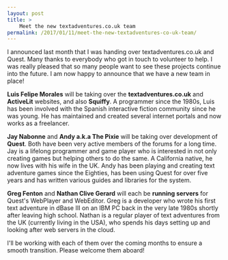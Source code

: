 ```yaml
---
layout: post
title: >
    Meet the new textadventures.co.uk team
permalink: /2017/01/11/meet-the-new-textadventures-co-uk-team/
---
```

I announced last month that I was handing over textadventures.co.uk and Quest. Many thanks to everybody who got in touch to volunteer to help. I was really pleased that so many people want to see these projects continue into the future. I am now happy to announce that we have a new team in place!

<strong>Luis Felipe Morales</strong> will be taking over the <strong>textadventures.co.uk</strong> and <strong>ActiveLit</strong> websites, and also <strong>Squiffy</strong>. A programmer since the 1980s, Luis has been involved with the Spanish interactive fiction community since he was young. He has maintained and created several internet portals and now works as a freelancer.

<strong>Jay Nabonne</strong> and <strong>Andy a.k.a The Pixie</strong> will be taking over development of <strong>Quest</strong>. Both have been very active members of the forums for a long time. Jay is a lifelong programmer and game player who is interested in not only creating games but helping others to do the same. A California native, he now lives with his wife in the UK. Andy has been playing and creating text adventure games since the Eighties, has been using Quest for over five years and has written various guides and libraries for the system.

<strong>Greg Fenton</strong> and <strong>Nathan Clive Gerard</strong> will each be <strong>running servers</strong> for Quest's WebPlayer and WebEditor. Greg is a developer who wrote his first text adventure in dBase III on an IBM PC back in the very late 1980s shortly after leaving high school. Nathan is a regular player of text adventures from the UK (currently living in the USA), who spends his days setting up and looking after web servers in the cloud.

I'll be working with each of them over the coming months to ensure a smooth transition. Please welcome them aboard!